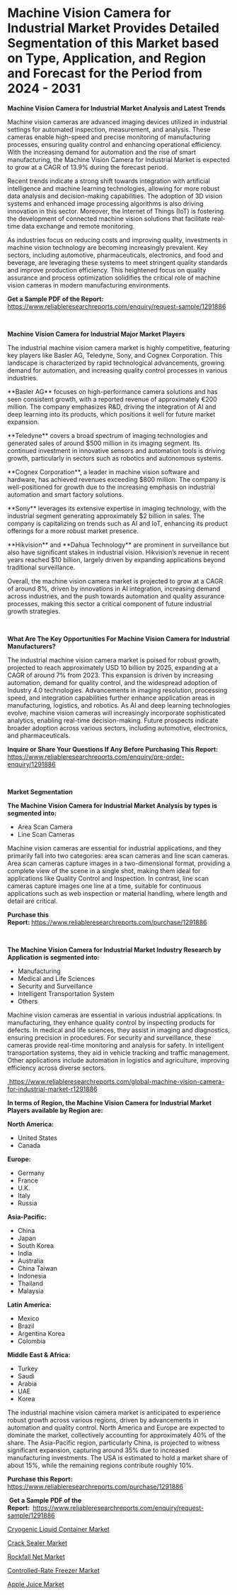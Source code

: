 <p><h1>Machine Vision Camera for Industrial Market Provides Detailed Segmentation of this Market based on Type, Application, and Region and Forecast for the Period from 2024 - 2031</h1></p><p><strong>Machine Vision Camera for Industrial Market Analysis and Latest Trends</strong></p>
<p><p>Machine vision cameras are advanced imaging devices utilized in industrial settings for automated inspection, measurement, and analysis. These cameras enable high-speed and precise monitoring of manufacturing processes, ensuring quality control and enhancing operational efficiency. With the increasing demand for automation and the rise of smart manufacturing, the Machine Vision Camera for Industrial Market is expected to grow at a CAGR of 13.9% during the forecast period.</p><p>Recent trends indicate a strong shift towards integration with artificial intelligence and machine learning technologies, allowing for more robust data analysis and decision-making capabilities. The adoption of 3D vision systems and enhanced image processing algorithms is also driving innovation in this sector. Moreover, the Internet of Things (IoT) is fostering the development of connected machine vision solutions that facilitate real-time data exchange and remote monitoring.</p><p>As industries focus on reducing costs and improving quality, investments in machine vision technology are becoming increasingly prevalent. Key sectors, including automotive, pharmaceuticals, electronics, and food and beverage, are leveraging these systems to meet stringent quality standards and improve production efficiency. This heightened focus on quality assurance and process optimization solidifies the critical role of machine vision cameras in modern manufacturing environments.</p></p>
<p><strong>Get a Sample PDF of the Report:&nbsp;</strong> <a href="https://www.reliableresearchreports.com/enquiry/request-sample/1291886?utm_campaign=28&utm_medium=2&utm_source=Github&utm_content=ia&utm_term=08102024&utm_id=machine-vision-camera-for-industrial">https://www.reliableresearchreports.com/enquiry/request-sample/1291886</a></p>
<p>&nbsp;</p>
<p><strong>Machine Vision Camera for Industrial Major Market Players</strong></p>
<p><p>The industrial machine vision camera market is highly competitive, featuring key players like Basler AG, Teledyne, Sony, and Cognex Corporation. This landscape is characterized by rapid technological advancements, growing demand for automation, and increasing quality control processes in various industries.</p><p>**Basler AG** focuses on high-performance camera solutions and has seen consistent growth, with a reported revenue of approximately €200 million. The company emphasizes R&D, driving the integration of AI and deep learning into its products, which positions it well for future market expansion.</p><p>**Teledyne** covers a broad spectrum of imaging technologies and generated sales of around $500 million in its imaging segment. Its continued investment in innovative sensors and automation tools is driving growth, particularly in sectors such as robotics and autonomous systems.</p><p>**Cognex Corporation**, a leader in machine vision software and hardware, has achieved revenues exceeding $800 million. The company is well-positioned for growth due to the increasing emphasis on industrial automation and smart factory solutions.</p><p>**Sony** leverages its extensive expertise in imaging technology, with the industrial segment generating approximately $2 billion in sales. The company is capitalizing on trends such as AI and IoT, enhancing its product offerings for a more robust market presence.</p><p>**Hikvision** and **Dahua Technology** are prominent in surveillance but also have significant stakes in industrial vision. Hikvision’s revenue in recent years reached $10 billion, largely driven by expanding applications beyond traditional surveillance.</p><p>Overall, the machine vision camera market is projected to grow at a CAGR of around 8%, driven by innovations in AI integration, increasing demand across industries, and the push towards automation and quality assurance processes, making this sector a critical component of future industrial growth strategies.</p></p>
<p>&nbsp;</p>
<p><strong>What Are The Key Opportunities For Machine Vision Camera for Industrial Manufacturers?</strong></p>
<p><p>The industrial machine vision camera market is poised for robust growth, projected to reach approximately USD 10 billion by 2025, expanding at a CAGR of around 7% from 2023. This expansion is driven by increasing automation, demand for quality control, and the widespread adoption of Industry 4.0 technologies. Advancements in imaging resolution, processing speed, and integration capabilities further enhance application areas in manufacturing, logistics, and robotics. As AI and deep learning technologies evolve, machine vision cameras will increasingly incorporate sophisticated analytics, enabling real-time decision-making. Future prospects indicate broader adoption across various sectors, including automotive, electronics, and pharmaceuticals.</p></p>
<p><strong>Inquire or Share Your Questions If Any Before Purchasing This Report:</strong> <a href="https://www.reliableresearchreports.com/enquiry/pre-order-enquiry/1291886?utm_campaign=28&utm_medium=2&utm_source=Github&utm_content=ia&utm_term=08102024&utm_id=machine-vision-camera-for-industrial">https://www.reliableresearchreports.com/enquiry/pre-order-enquiry/1291886</a></p>
<p>&nbsp;</p>
<p><strong>Market Segmentation</strong></p>
<p><strong>The Machine Vision Camera for Industrial Market Analysis by types is segmented into:</strong></p>
<p><ul><li>Area Scan Camera</li><li>Line Scan Cameras</li></ul></p>
<p><p>Machine vision cameras are essential for industrial applications, and they primarily fall into two categories: area scan cameras and line scan cameras. Area scan cameras capture images in a two-dimensional format, providing a complete view of the scene in a single shot, making them ideal for applications like Quality Control and Inspection. In contrast, line scan cameras capture images one line at a time, suitable for continuous applications such as web inspection or material handling, where length and detail are critical.</p></p>
<p><strong>Purchase this Report:&nbsp;</strong><a href="https://www.reliableresearchreports.com/purchase/1291886?utm_campaign=28&utm_medium=2&utm_source=Github&utm_content=ia&utm_term=08102024&utm_id=machine-vision-camera-for-industrial">https://www.reliableresearchreports.com/purchase/1291886</a></p>
<p>&nbsp;</p>
<p><strong>The Machine Vision Camera for Industrial Market Industry Research by Application is segmented into:</strong></p>
<p><ul><li>Manufacturing</li><li>Medical and Life Sciences</li><li>Security and Surveillance</li><li>Intelligent Transportation System</li><li>Others</li></ul></p>
<p><p>Machine vision cameras are essential in various industrial applications. In manufacturing, they enhance quality control by inspecting products for defects. In medical and life sciences, they assist in imaging and diagnostics, ensuring precision in procedures. For security and surveillance, these cameras provide real-time monitoring and analysis for safety. In intelligent transportation systems, they aid in vehicle tracking and traffic management. Other applications include automation in logistics and agriculture, improving efficiency across diverse sectors.</p></p>
<p><a href="https://www.reliableresearchreports.com/global-machine-vision-camera-for-industrial-market-r1291886?utm_campaign=28&utm_medium=2&utm_source=Github&utm_content=ia&utm_term=08102024&utm_id=machine-vision-camera-for-industrial">&nbsp;https://www.reliableresearchreports.com/global-machine-vision-camera-for-industrial-market-r1291886</a></p>
<p><strong>In terms of Region, the Machine Vision Camera for Industrial Market Players available by Region are:</strong></p>
<p>
    <p> <strong> North America: </strong>
        <ul>
            <li>United States</li>
            <li>Canada</li>
        </ul>
        </p> 
    <p> <strong> Europe: </strong>
        <ul>
            <li>Germany</li>
            <li>France</li>
            <li>U.K.</li>
            <li>Italy</li>
            <li>Russia</li>
        </ul>
        </p> 
    <p> <strong> Asia-Pacific: </strong>
        <ul>
            <li>China</li>
            <li>Japan</li>
            <li>South Korea</li>
            <li>India</li>
            <li>Australia</li>
            <li>China Taiwan</li>
            <li>Indonesia</li>
            <li>Thailand</li>
            <li>Malaysia</li>
        </ul>
        </p> 
    <p> <strong> Latin America: </strong>
        <ul>
            <li>Mexico</li>
            <li>Brazil</li>
            <li>Argentina Korea</li>
            <li>Colombia</li>
        </ul>
        </p> 
    <p> <strong> Middle East & Africa: </strong>
        <ul>
            <li>Turkey</li>
            <li>Saudi</li>
            <li>Arabia</li>
            <li>UAE</li>
            <li>Korea</li>
        </ul>
    </p>
    </p>
<p><p>The industrial machine vision camera market is anticipated to experience robust growth across various regions, driven by advancements in automation and quality control. North America and Europe are expected to dominate the market, collectively accounting for approximately 40% of the share. The Asia-Pacific region, particularly China, is projected to witness significant expansion, capturing around 35% due to increased manufacturing investments. The USA is estimated to hold a market share of about 15%, while the remaining regions contribute roughly 10%.</p></p>
<p><strong>Purchase this Report: </strong><a href="https://www.reliableresearchreports.com/purchase/1291886?utm_campaign=28&utm_medium=2&utm_source=Github&utm_content=ia&utm_term=08102024&utm_id=machine-vision-camera-for-industrial">https://www.reliableresearchreports.com/purchase/1291886</a></p>
<p>&nbsp;<strong>Get a Sample PDF of the Report:&nbsp;&nbsp;</strong><a href="https://www.reliableresearchreports.com/enquiry/request-sample/1291886?utm_campaign=28&utm_medium=2&utm_source=Github&utm_content=ia&utm_term=08102024&utm_id=machine-vision-camera-for-industrial">https://www.reliableresearchreports.com/enquiry/request-sample/1291886</a></p>
<p><strong></strong></p>
<p><p><a href="https://github.com/SotoRodolfo12/Market-Research-Report-List-1/blob/main/cryogenic-liquid-container-market.md?utm_campaign=28&utm_medium=2&utm_source=Github&utm_content=ia&utm_term=08102024&utm_id=machine-vision-camera-for-industrial">Cryogenic Liquid Container Market</a></p><p><a href="https://www.linkedin.com/pulse/driving-forces-global-crack-sealer-market-trends-applications-tgrof?utm_campaign=28&utm_medium=2&utm_source=Github&utm_content=ia&utm_term=08102024&utm_id=machine-vision-camera-for-industrial">Crack Sealer Market</a></p><p><a href="https://www.linkedin.com/pulse/decoding-rockfall-net-industry-dynamics-strategic-imperatives-luwvf?utm_campaign=28&utm_medium=2&utm_source=Github&utm_content=ia&utm_term=08102024&utm_id=machine-vision-camera-for-industrial">Rockfall Net Market</a></p><p><a href="https://github.com/OrlandoHBarks/Market-Research-Report-List-1/blob/main/controlled-rate-freezer-market.md?utm_campaign=28&utm_medium=2&utm_source=Github&utm_content=ia&utm_term=08102024&utm_id=machine-vision-camera-for-industrial">Controlled-Rate Freezer Market</a></p><p><a href="https://issuu.com/reportprime-2/docs/apple-juice-market-size-2030.pptx_1f491256381d4d?utm_campaign=28&utm_medium=2&utm_source=Github&utm_content=ia&utm_term=08102024&utm_id=machine-vision-camera-for-industrial">Apple Juice Market</a></p></p>